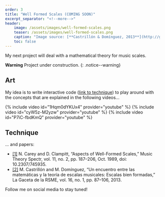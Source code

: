 ```yaml
---
order: 3
title: "Well Formed Scales (COMING SOON)"
excerpt_separator: "<!--more-->"
header:
    image: /assets/images/well-formed-scales.png
    teaser: /assets/images/well-formed-scales.png
    caption: "Image source: [**Castrillón & Domínguez, 2013**](http://gaceta.rsme.es/abrir.php?id=1130)"
    toc: false
---
```


My next project will deal with a mathematical theory for music scales.

<!--more-->

**Warning** <i class="fas fa-exclamation-triangle"></i> Project under construction.
{: .notice--warning}

## <i class="fas fa-palette"></i> Art

My idea is to write interactive code
([link to technique](technique)) to play around with the concepts that are explained in the following videos...

{% include video id="1Hqm0dYKUx4" provider="youtube" %}
{% include video id="cyW5z-M2yzw" provider="youtube" %}
{% include video id="P7iC-fbdKmQ" provider="youtube" %}

## <i class="fas fa-laptop-code"></i> Technique

... and papers:

- [[1]](https://academic.oup.com/mts/article-abstract/11/2/187/1088094)
N. Carey and D. Clampitt, “Aspects of Well-Formed Scales,” Music Theory Spectr, vol. 11, no. 2, pp. 187–206, Oct. 1989, doi: 10.2307/745935.
- [[2]](http://gaceta.rsme.es/abrir.php?id=1130)
M. Castrillón and M. Domínguez, “Un encuentro entre las matemáticas y la teoría de escalas musicales: Escalas bien formadas,” La Gaceta de la RSME, vol. 16, no. 1, pp. 87–106, 2013.

Follow me on social media to stay tuned!